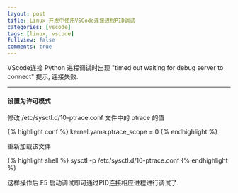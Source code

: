 ```yaml
---
layout: post
title: Linux 开发中使用VSCode连接进程PID调试
categories: [vscode]
tags: [linux, vscode]
fullview: false
comments: true
---
```


VScode连接 Python 进程调试时出现 "timed out waiting for debug server to connect" 提示, 连接失败.


---


#### 设置为许可模式

修改 /etc/sysctl.d/10-ptrace.conf 文件中的 ptrace 的值


{% highlight conf %}
kernel.yama.ptrace_scope = 0
{% endhighlight %}


重新加载该文件

{% highlight shell %}
sysctl -p /etc/sysctl.d/10-ptrace.conf
{% endhighlight %}

这样操作后 F5 启动调试即可通过PID连接相应进程进行调试了.


